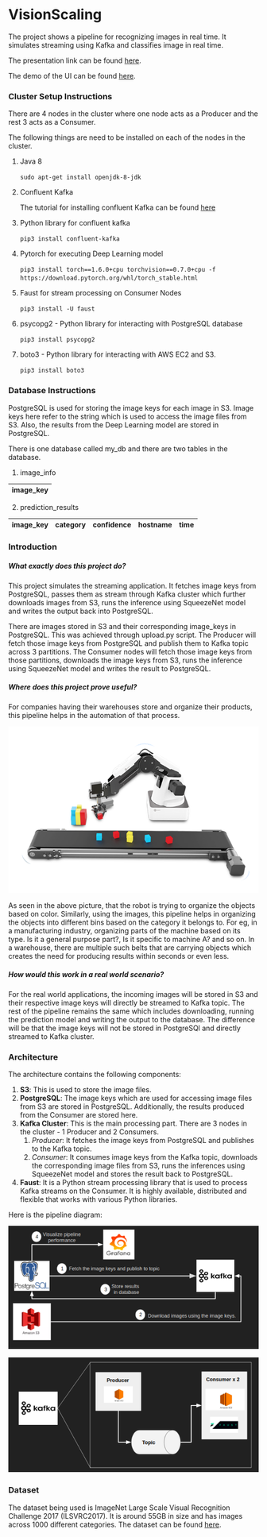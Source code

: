 # VisionScaling

The project shows a pipeline for recognizing images in real time. It simulates streaming using Kafka and classifies image in real time.

The presentation link can be found [here](https://docs.google.com/presentation/d/1AXTj4XnN3J07t_TvsdBeXB4pNT_Kj0cNsFCqiK6HjQo/edit?usp=sharing).

The demo of the UI can be found [here](https://drive.google.com/file/d/1p6be5DqKEEJNd4OUQgZcsqx8HiPI3gm0/view?usp=sharing).

### Cluster Setup Instructions

There are 4 nodes in the cluster where one node acts as a Producer and the rest 3 acts as a Consumer.

The following things are need to be installed on each of the nodes in the cluster.

1. Java 8

	`sudo apt-get install openjdk-8-jdk`

2. Confluent Kafka

	The tutorial for installing confluent Kafka can be found [here](https://docs.confluent.io/current/installation/installing_cp/deb-ubuntu.html#systemd-ubuntu-debian-install)

3. Python library for confluent kafka

	`pip3 install confluent-kafka`

4. Pytorch for executing Deep Learning model
	
	`pip3 install torch==1.6.0+cpu torchvision==0.7.0+cpu -f https://download.pytorch.org/whl/torch_stable.html`

5. Faust for stream processing on Consumer Nodes
	
	`pip3 install -U faust`

6. psycopg2 - Python library for interacting with PostgreSQL database

	`pip3 install psycopg2`

7. boto3 - Python library for interacting with AWS EC2 and S3.

	`pip3 install boto3`

### Database Instructions

PostgreSQL is used for storing the image keys for each image in S3. Image keys here refer to the string which is used to access the image files from S3. Also, the results from the Deep Learning model are stored in PostgreSQL.

There is one database called my_db and there are two tables in the database.

1) image_info

| image_key |
|-----------|

2) prediction_results

| image_key | category | confidence | hostname | time |
|-----------|----------|------------|----------|------|


### Introduction

##### What exactly does this project do?
This project simulates the streaming application. It fetches image keys from PostgreSQL, passes them as stream through Kafka cluster which further downloads images from S3, runs the inference using SqueezeNet model and writes the output back into PostgreSQL.

There are images stored in S3 and their corresponding image_keys in PostgreSQL. This was achieved through upload.py script. The Producer will fetch those image keys from PostgreSQL and publish them to Kafka topic across 3 partitions. The Consumer nodes will fetch those image keys from those partitions, downloads the image keys from S3, runs the inference using SqueezeNet model and writes the result to PostgreSQL.


##### Where does this project prove useful?
For companies having their warehouses store and organize their products, this pipeline helps in the automation of that process.

![Robot](images/usecase.png)

As seen in the above picture, that the robot is trying to organize the objects based on color. Similarly, using the images, this pipeline helps in organizing the objects into different bins based on the category it belongs to. For eg, in a manufacturing industry, organizing parts of the machine based on its type. Is it a general purpose part?, Is it specific to machine A? and so on. In a warehouse, there are multiple such belts that are carrying objects which creates the need for producing results within seconds or even less.


##### How would this work in a real world scenario?
For the real world applications, the incoming images will be stored in S3 and their respective image keys will directly be streamed to Kafka topic. The rest of the pipeline remains the same which includes downloading, running the prediction model and writing the output to the database. The difference will be that the image keys will not be stored in PostgreSQl and directly streamed to Kafka cluster.


### Architecture

The architecture contains the following components:

1. **S3**: This is used to store the image files.
2. **PostgreSQL**: The image keys which are used for accessing image files from S3 are stored in PostgreSQL. Additionally, the results produced from the Consumer are stored here.
3. **Kafka Cluster**: This is the main processing part. There are 3 nodes in the cluster - 1 Producer and 2 Consumers.
	1. *Producer*: It fetches the image keys from PostgreSQL and publishes to the Kafka topic.
	2. *Consumer*: It consumes image keys from the Kafka topic, downloads the corresponding image files from S3, runs the inferences using SqueezeNet model and stores the result back to PostgreSQL.
4. **Faust**: It is a Python stream processing library that is used to process Kafka streams on the Consumer. It is highly available, distributed and flexible that works with various Python libraries.

Here is the pipeline diagram:

![Pipeline](images/Pipeline.png)

![Kafka Cluster](images/KafkaCluster.png)

### Dataset
The dataset being used is ImageNet Large Scale Visual Recognition Challenge 2017 (ILSVRC2017). It is around 55GB in size and has images across 1000 different categories. The dataset can be found [here](http://image-net.org/challenges/LSVRC/2017/downloads).
